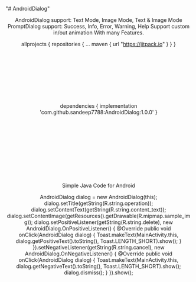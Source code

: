 "# AndroidDialog" 


<p>

<center>
    <bold>
AndroidDialog support: Text Mode, Image Mode, Text & Image Mode
PromptDialog support: Success, Info, Error, Warning, Help
Support custom in/out animation
With many Features.
    </bold>


allprojects {
    repositories {
        ...
        maven { url "https://jitpack.io" }
    }
}
<br>
<br>
<br>
<br>
<br>
<br>
<br>
<br>
<br>






dependencies {
   implementation 'com.github.sandeep7788:AndroidDialog:1.0.0'
}

<br>
<br>
<br>
<br>
<br>
<br>
<br>
<br>
<br>






Simple Java Code for Android
<br>



AndroidDialog dialog = new AndroidDialog(this);
        dialog.setTitle(getString(R.string.operation));
        dialog.setContentText(getString(R.string.content_text));
        dialog.setContentImage(getResources().getDrawable(R.mipmap.sample_img));
        dialog.setPositiveListener(getString(R.string.delete), new AndroidDialog.OnPositiveListener() {
            @Override
            public void onClick(AndroidDialog dialog) {
                Toast.makeText(MainActivity.this, dialog.getPositiveText().toString(), Toast.LENGTH_SHORT).show();
            }
        }).setNegativeListener(getString(R.string.cancel), new AndroidDialog.OnNegativeListener() {
                    @Override
                    public void onClick(AndroidDialog dialog) {
                        Toast.makeText(MainActivity.this, dialog.getNegativeText().toString(), Toast.LENGTH_SHORT).show();
                        dialog.dismiss();
                    }
                }).show();
<br>

</center>
</p>
<br>
<br>
<br>
<br>
